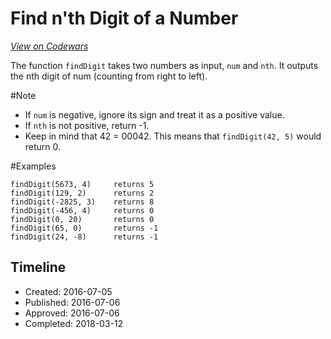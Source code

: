 # Find n'th Digit of a Number
[*View on Codewars*](https://www.codewars.com/kata/find-nth-digit-of-a-number)

The function ```findDigit``` takes two numbers as input, ```num``` and ```nth```. It outputs the nth digit of num (counting from right to left).

#Note
- If ```num``` is negative, ignore its sign and treat it as a positive value.
- If ```nth``` is not positive, return -1.
- Keep in mind that 42 = 00042. This means that ```findDigit(42, 5)``` would return 0.

#Examples

``` 
findDigit(5673, 4)     returns 5
findDigit(129, 2)      returns 2
findDigit(-2825, 3)    returns 8
findDigit(-456, 4)     returns 0
findDigit(0, 20)       returns 0
findDigit(65, 0)       returns -1
findDigit(24, -8)      returns -1
```

## Timeline
- Created: 2016-07-05
- Published: 2016-07-06
- Approved: 2016-07-06
- Completed: 2018-03-12